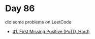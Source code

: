 # Day 86

did some problems on LeetCode

- [41. First Missing Positive (PoTD, Hard)](https://leetcode.com/problems/first-missing-positive/description/?envType=daily-question&envId=2024-03-26)
